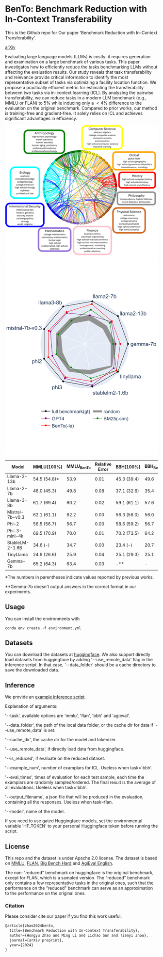 # BenTo: Benchmark Reduction with In-Context Transferability
This is the Github repo for Our paper 'Benchmark Reduction with In-Context Transferability'.

[arXiv](https://arxiv.org/abs/2410.13804)

Evaluating large language models (LLMs) is costly: it requires generation and examination on a large benchmark of various tasks. 
This paper investigates how to efficiently reduce the tasks benchmarking LLMs without affecting the evaluation results. 
Our study reveals that task transferability and relevance provide critical information to identify the most representative subset of tasks via optimizing a facility location function.
We propose a practically efficient metric for estimating the transferability between two tasks via in-context learning (ICL). 
By analyzing the pairwise transferability, we can reduce tasks in a modern LLM benchmark (e.g., MMLU or FLAN) to 5\% while inducing only a $<4$\% difference to the evaluation on the original benchmark. 
Compared to prior works, our method is training-free and gradient-free. It solely relies on ICL and achieves significant advantages in efficiency. 

![image](images/combined-graph.png)
![image](images/combined-graph2.png)

| Model            | MMLU(100%) | MMLU<sub>BenTo</sub> | Relative Error   | BBH(100%) | BBH<sub>BenTo</sub> | Relative Error   |
|------------------|-------------------|------------------------|------|-------------------|------------------------|------|
| Llama-2-13b      | 54.5 (54.8)*       | 53.9                  | 0.01 | 45.3 (39.4)       | 49.6                   | 0.09 |
| Llama-2-7b       | 46.0 (45.3)       | 49.8                  | 0.08 | 37.1 (32.6)       | 35.4                   | 0.05 |
| Llama-3-8b       | 61.7 (69.4)       | 60.2                  | 0.02 | 59.1 (61.1)       | 57.6                   | 0.03 |
| Mistral-7b-v0.3  | 62.1 (61.1)       | 62.2                  | 0.00 | 56.3 (56.0)       | 56.0                   | 0.01 |
| Phi-2            | 56.5 (56.7)       | 56.7                  | 0.00 | 58.6 (59.2)       | 56.7                   | 0.03 |
| Phi-3-mini-4k    | 69.5 (70.9)       | 70.0                  | 0.01 | 70.2 (73.5)       | 64.2                   | 0.09 |
| StableLM-2-1.6B  | 34.6 (-)          | 34.7                  | 0.00 | 23.4 (-)          | 20.7                   | 0.12 |
| TinyLlama        | 24.9 (26.6)       | 25.9                  | 0.04 | 25.1 (29.3)       | 25.1                   | 0.00 |
| Gemma-7b         | 65.2 (64.3)       | 63.4                  | 0.03 | -**                 | -                      | -    |

*The numbers in parentheses indicate values reported by previous works.

**Gemma-7b doesn't output answers in the correct format in our experiments.

## Usage
You can install the environments with 
```
conda env create -f environment.yml
```

## Datasets
You can download the datasets at [huggingface](https://huggingface.co/datasets/cindermond/bento). 
We also support directly load datasets from huggingface by adding '--use_remote_data' flag in the inference script. In that case, '--data_folder' should be a cache directory to save the downloaded data.

## Inference
We provide an [example inference script](inference.sh).

Explanation of arguments: 

'--task', available options are 'mmlu', 'flan', 'bbh' and 'agieval'.

'--data_folder', the path of the local data folder, or the cache dir for data if '--use_remote_data' is set.

'--cache_dir', the cache dir for the model and tokenizer.

'--use_remote_data', if directly load data from huggingface.

'--is_reduced', if evaluate on the reduced dataset.

'--example_num', number of examplars for ICL. Useless when task='bbh'.

'--eval_times', times of evaluation for each test sample, each time the examplars are randomly sampled/ordered. The final result is the average of all evaluations. Useless when task='bbh'.

'--output_filename', a json file that will be produced in the evaluation, containing all the responses. Useless when task=flan.

'--model', name of the model.

If you need to use gated Huggingface models, set the environmental variable 'HF_TOKEN' to your personal Huggingface token before running the script.

## License
This repo and the dataset is under Apache 2.0 license. The dataset is based on [MMLU](https://arxiv.org/abs/2009.03300), [FLAN](https://arxiv.org/abs/2109.01652), [Big Bench Hard](https://arxiv.org/abs/2210.09261) and [AgiEval English](https://arxiv.org/abs/2304.06364).

The non-"reduced" benchmark on huggingface is the original benchmark, except for FLAN, which is a sampled version. 
The "reduced" benchmark only contains a few representative tasks in the original ones, such that the performance on the "reduced" benchmark can serve as an approximation to the performance on the original ones.

### Citation
Please consider cite our paper if you find this work useful.

```
@article{zhao2024bento,
  title={Benchmark Reduction with In-Context Transferability},
  author={Hongyu Zhao and Ming Li and Lichao Sun and Tianyi Zhou},
  journal={arXiv preprint},
  year={2024}
}
```
